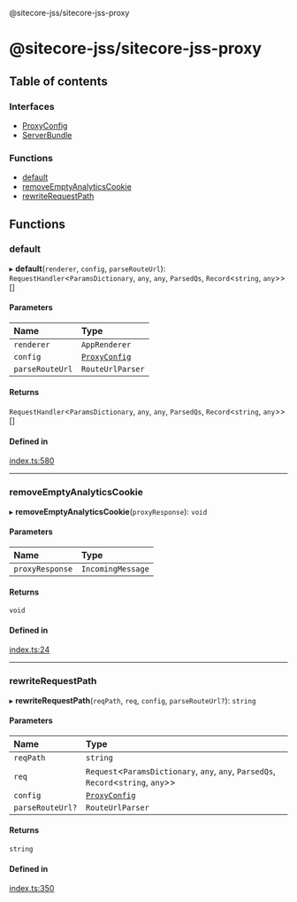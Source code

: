 @sitecore-jss/sitecore-jss-proxy

# @sitecore-jss/sitecore-jss-proxy

## Table of contents

### Interfaces

- [ProxyConfig](interfaces/ProxyConfig.md)
- [ServerBundle](interfaces/ServerBundle.md)

### Functions

- [default](README.md#default)
- [removeEmptyAnalyticsCookie](README.md#removeemptyanalyticscookie)
- [rewriteRequestPath](README.md#rewriterequestpath)

## Functions

### default

▸ **default**(`renderer`, `config`, `parseRouteUrl`): `RequestHandler`\<`ParamsDictionary`, `any`, `any`, `ParsedQs`, `Record`\<`string`, `any`\>\>[]

#### Parameters

| Name | Type |
| :------ | :------ |
| `renderer` | `AppRenderer` |
| `config` | [`ProxyConfig`](interfaces/ProxyConfig.md) |
| `parseRouteUrl` | `RouteUrlParser` |

#### Returns

`RequestHandler`\<`ParamsDictionary`, `any`, `any`, `ParsedQs`, `Record`\<`string`, `any`\>\>[]

#### Defined in

[index.ts:580](https://github.com/Sitecore/jss/blob/8987ca112/packages/sitecore-jss-proxy/src/index.ts#L580)

___

### removeEmptyAnalyticsCookie

▸ **removeEmptyAnalyticsCookie**(`proxyResponse`): `void`

#### Parameters

| Name | Type |
| :------ | :------ |
| `proxyResponse` | `IncomingMessage` |

#### Returns

`void`

#### Defined in

[index.ts:24](https://github.com/Sitecore/jss/blob/8987ca112/packages/sitecore-jss-proxy/src/index.ts#L24)

___

### rewriteRequestPath

▸ **rewriteRequestPath**(`reqPath`, `req`, `config`, `parseRouteUrl?`): `string`

#### Parameters

| Name | Type |
| :------ | :------ |
| `reqPath` | `string` |
| `req` | `Request`\<`ParamsDictionary`, `any`, `any`, `ParsedQs`, `Record`\<`string`, `any`\>\> |
| `config` | [`ProxyConfig`](interfaces/ProxyConfig.md) |
| `parseRouteUrl?` | `RouteUrlParser` |

#### Returns

`string`

#### Defined in

[index.ts:350](https://github.com/Sitecore/jss/blob/8987ca112/packages/sitecore-jss-proxy/src/index.ts#L350)
